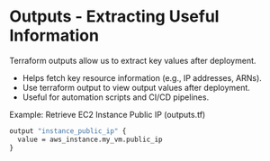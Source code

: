 # Outputs - Extracting Useful Information

Terraform outputs allow us to extract key values after deployment.

- Helps fetch key resource information (e.g., IP addresses, ARNs).
- Use terraform output to view output values after deployment.
- Useful for automation scripts and CI/CD pipelines.

Example: Retrieve EC2 Instance Public IP (outputs.tf)

```cmd
output "instance_public_ip" {
  value = aws_instance.my_vm.public_ip
}
```
